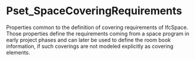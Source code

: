 # Pset_SpaceCoveringRequirements

Properties common to the definition of covering requirements of IfcSpace. Those properties define the requirements coming from a space program in early project phases and can later be used to define the room book information, if such coverings are not modeled explicitly as covering elements.
